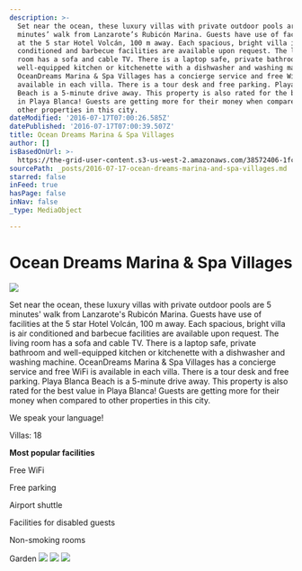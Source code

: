 ```yaml
---
description: >-
  Set near the ocean, these luxury villas with private outdoor pools are 5
  minutes’ walk from Lanzarote’s Rubicón Marina. Guests have use of facilities
  at the 5 star Hotel Volcán, 100 m away. Each spacious, bright villa is air
  conditioned and barbecue facilities are available upon request. The living
  room has a sofa and cable TV. There is a laptop safe, private bathroom and
  well-equipped kitchen or kitchenette with a dishwasher and washing machine.
  OceanDreams Marina & Spa Villages has a concierge service and free WiFi is
  available in each villa. There is a tour desk and free parking. Playa Blanca
  Beach is a 5-minute drive away. This property is also rated for the best value
  in Playa Blanca! Guests are getting more for their money when compared to
  other properties in this city.
dateModified: '2016-07-17T07:00:26.585Z'
datePublished: '2016-07-17T07:00:39.507Z'
title: Ocean Dreams Marina & Spa Villages
author: []
isBasedOnUrl: >-
  https://the-grid-user-content.s3-us-west-2.amazonaws.com/38572406-1fc1-46e8-8f8d-7f7e23b74b3d.jpg
sourcePath: _posts/2016-07-17-ocean-dreams-marina-and-spa-villages.md
starred: false
inFeed: true
hasPage: false
inNav: false
_type: MediaObject

---
```

# Ocean Dreams Marina & Spa Villages
![](https://the-grid-user-content.s3-us-west-2.amazonaws.com/75571d43-eb16-42a9-ad6b-b1b40493cbc3.jpg)

Set near the ocean, these luxury villas with private outdoor pools are 5 minutes' walk from Lanzarote's Rubicón Marina. Guests have use of facilities at the 5 star Hotel Volcán, 100 m away. Each spacious, bright villa is air conditioned and barbecue facilities are available upon request. The living room has a sofa and cable TV. There is a laptop safe, private bathroom and well-equipped kitchen or kitchenette with a dishwasher and washing machine. OceanDreams Marina & Spa Villages has a concierge service and free WiFi is available in each villa. There is a tour desk and free parking. Playa Blanca Beach is a 5-minute drive away. This property is also rated for the best value in Playa Blanca! Guests are getting more for their money when compared to other properties in this city.

We speak your language!

Villas: 18

**Most popular facilities**

Free WiFi

Free parking

Airport shuttle

Facilities for disabled guests

Non-smoking rooms

Garden
![](https://the-grid-user-content.s3-us-west-2.amazonaws.com/65fdc705-f98c-4739-a812-273d213e39f5.jpg)
![](https://the-grid-user-content.s3-us-west-2.amazonaws.com/d324c30b-ade9-451c-b5e2-9d926b874841.jpg)
![](https://the-grid-user-content.s3-us-west-2.amazonaws.com/13ff9d29-ac35-4db7-b36e-421e287c4305.jpg)